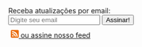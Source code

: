 <div>
  Receba atualizações por email: <br/>
  
  <form action="http://Notyet.us2.list-manage.com/subscribe/post?u=1add2b0d2d8fac83d25d4a1fe&amp;id=1df4229c10" method="post" id="mc-embedded-subscribe-form" name="mc-embedded-subscribe-form" target="_blank" novalidate style="margin:0">
    <input type="email" placeholder='Digite seu email' value="" name="EMAIL" id="mce-EMAIL">
    <input type="submit" value="Assinar!" name="subscribe" id="mc-embedded-subscribe" class="btn btn-success" style='margin-bottom:10px'>
  </form>
  
  
  <!--input type='text' placeholder='Digite seu email' disabled='true' style='width:60%' />
  <button class="btn btn-success" disabled='true' style='margin-bottom:10px'>Assinar!</button-->

  <a href="http://feeds.feedburner.com/simplesmusica">
    <img src="/img/feed.png" style="width:16px; margin-left: 5px">
    ou assine nosso feed
  </a>
</div>

